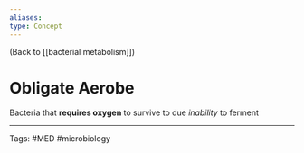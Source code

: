 ```yaml
---
aliases: 
type: Concept
---
```


(Back to [[bacterial metabolism]])

# Obligate Aerobe

Bacteria that **requires oxygen** to survive to due _inability_ to ferment

---
Tags: #MED #microbiology 